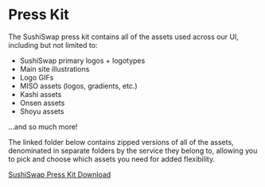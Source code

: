 # Press Kit

The SushiSwap press kit contains all of the assets used across our UI, including but not limited to:

-   SushiSwap primary logos + logotypes
-   Main site illustrations
-   Logo GIFs
-   MISO assets (logos, gradients, etc.)
-   Kashi assets
-   Onsen assets
-   Shoyu assets

...and so much more!

The linked folder below contains zipped versions of all of the assets, denominated in separate folders by the service they belong to, allowing you to pick and choose which assets you need for added flexibility.

[SushiSwap Press Kit Download](https://drive.google.com/drive/folders/1MOCy3IOtLKQD39ox0mgeLsuEhckCg_Tm)
